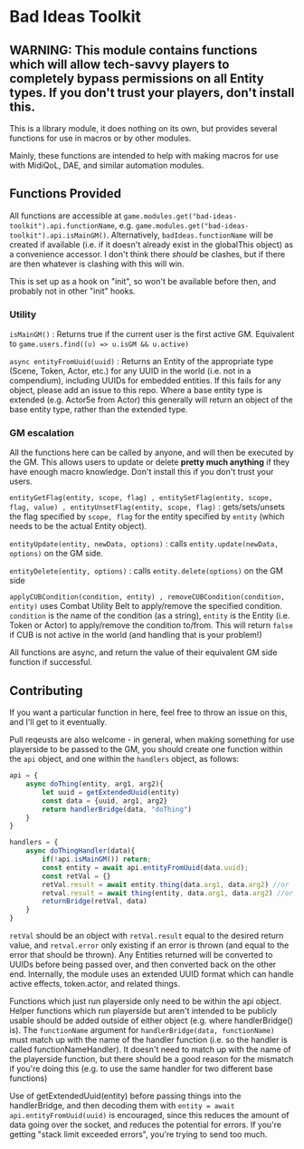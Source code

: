 # Bad Ideas Toolkit

## WARNING:  This module contains functions which will allow tech-savvy players to completely bypass permissions on all Entity types.  If you don't trust your players, don't install this.

This is a library module, it does nothing on its own, but provides several functions for use in macros or by other modules.

Mainly, these functions are intended to help with making macros for use with MidiQoL, DAE, and similar automation modules.

## Functions Provided

All functions are accessible at `game.modules.get("bad-ideas-toolkit").api.functionName`, e.g. `game.modules.get("bad-ideas-toolkit").api.isMainGM()`.  Alternatively, `badIdeas.functionName` will be created if available (i.e. if it doesn't already exist in the globalThis object) as a convenience accessor.  I don't think there *should* be clashes, but if there are then whatever is clashing with this will win.

This is set up as a hook on "init", so won't be available before then, and probably not in other "init" hooks.

### Utility

`isMainGM()` :  Returns true if the current user is the first active GM.  Equivalent to `game.users.find((u) => u.isGM && u.active)`

`async entityFromUuid(uuid)` : Returns an Entity of the appropriate type (Scene, Token, Actor, etc.) for any UUID in the world (i.e. not in a compendium), including UUIDs for embedded entities.  If this fails for any object, please add an issue to this repo.  Where a base entity type is extended (e.g. Actor5e from Actor) this generally will return an object of the base entity type, rather than the extended type.

### GM escalation

All the functions here can be called by anyone, and will then be executed by the GM.  This allows users to update or delete __**pretty much anything**__ if they have enough macro knowledge.  Don't install this if you don't trust your users.

`entityGetFlag(entity, scope, flag) , entitySetFlag(entity, scope, flag, value) , entityUnsetFlag(entity, scope, flag)` : gets/sets/unsets the flag specified by `scope, flag` for the entity specified by `entity` (which needs to be the actual Entity object).

`entityUpdate(entity, newData, options)` : calls `entity.update(newData, options)` on the GM side.

`entityDelete(entity, options)` : calls `entity.delete(options)` on the GM side

`applyCUBCondition(condition, entity) , removeCUBCondition(condition, entity)` uses Combat Utility Belt to apply/remove the specified condition.  `condition` is the name of the condition (as a string), `entity` is the Entity (i.e. Token or Actor) to apply/remove the condition to/from.  This will return `false` if CUB is not active in the world (and handling that is your problem!)

All functions are async, and return the value of their equivalent GM side function if successful.

## Contributing

If you want a particular function in here, feel free to throw an issue on this, and I'll get to it eventually.

Pull reqeusts are also welcome - in general, when making something for use playerside to be passed to the GM, you should create one function within the `api` object, and one within the `handlers` object, as follows:

```js
api = {
    async doThing(entity, arg1, arg2){
        let uuid = getExtendedUuid(entity)
        const data = {uuid, arg1, arg2}
        return handlerBridge(data, "doThing")
    }
}

handlers = {
    async doThingHandler(data){
        if(!api.isMainGM()) return;
        const entity = await api.entityFromUuid(data.uuid);
        const retVal = {}
        retVal.result = await entity.thing(data.arg1, data.arg2) //or
        retval.result = await thing(entity, data.arg1, data.arg2) //or whatever function you want to do on GM side here.
        returnBridge(retVal, data)
    }
}
```

`retVal` should be an object with `retVal.result` equal to the desired return value, and `retval.error` only existing if an error is thrown (and equal to the error that should be thrown).  Any Entities returned will be converted to UUIDs before being passed over, and then converted back on the other end.  Internally, the module uses an extended UUID format which can handle active effects, token.actor, and related things.

Functions which just run playerside only need to be within the api object.  Helper functions which run playerside but aren't intended to be publicly usable should be added outside of either object (e.g. where handlerBridge() is).  The `functionName` argument for `handlerBridge(data, functionName)` must match up with the name of the handler function (i.e. so the handler is called functionNameHandler).  It doesn't need to match up with the name of the playerside function, but there should be a good reason for the mismatch if you're doing this (e.g. to use the same handler for two different base functions)

Use of getExtendedUuid(entity) before passing things into the handlerBridge, and then decoding them with `entity = await api.entityFromUuid(uuid)` is encouraged, since this reduces the amount of data going over the socket, and reduces the potential for errors.  If you're getting "stack limit exceeded errors", you're trying to send too much.
